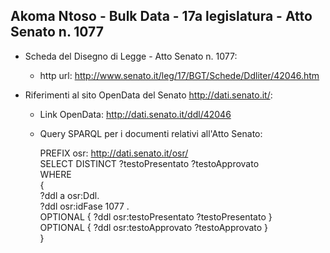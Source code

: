 ## Akoma Ntoso - Bulk Data - 17a legislatura - Atto Senato n. 1077 ##

* Scheda del Disegno di Legge - Atto Senato n. 1077:
	* http url: http://www.senato.it/leg/17/BGT/Schede/Ddliter/42046.htm

* Riferimenti al sito OpenData del Senato http://dati.senato.it/:
	* Link OpenData: http://dati.senato.it/ddl/42046
	* Query SPARQL per i documenti relativi all'Atto Senato:

        PREFIX osr: <http://dati.senato.it/osr/>  
		SELECT DISTINCT ?testoPresentato ?testoApprovato  
		WHERE  
		{  
		    ?ddl a osr:Ddl.  
		    ?ddl osr:idFase 1077 .  
		    OPTIONAL { ?ddl osr:testoPresentato ?testoPresentato }  
		    OPTIONAL { ?ddl osr:testoApprovato ?testoApprovato }  
		}
		